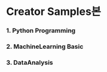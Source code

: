 # Creator Samples본


### 1. Python Programming


### 2. MachineLearning Basic


### 3. DataAnalysis
